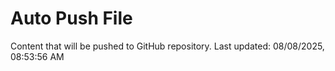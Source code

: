# Auto Push File

Content that will be pushed to GitHub repository.
Last updated: 08/08/2025, 08:53:56 AM